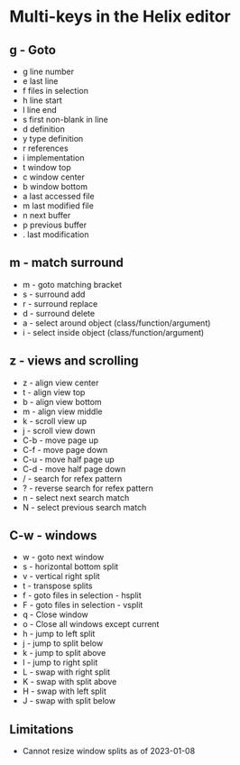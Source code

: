# Multi-keys in the Helix editor

## g - Goto

* g line number
* e last line
* f files in selection
* h line start
* l line end
* s first non-blank in line
* d definition
* y type definition
* r references
* i implementation
* t window top
* c window center
* b window bottom
* a last accessed file
* m last modified file
* n next buffer
* p previous buffer
* . last modification

## m - match surround

* m - goto matching bracket
* s - surround add
* r - surround replace
* d - surround delete
* a - select around object (class/function/argument)
* i - select inside object (class/function/argument)

## z - views and scrolling

* z - align view center
* t - align view top
* b - align view bottom
* m - align view middle
* k - scroll view up
* j - scroll view down
* C-b - move page up
* C-f - move page down
* C-u - move half page up
* C-d - move half page down
* / - search for refex pattern
* ? - reverse search for refex pattern
* n - select next search match
* N - select previous search match

## C-w - windows

* w - goto next window
* s - horizontal bottom split
* v - vertical right split
* t - transpose splits
* f - goto files in selection - hsplit
* F - goto files in selection - vsplit
* q - Close window
* o - Close all windows except current
* h - jump to left split
* j - jump to split below
* k - jump to split above
* l - jump to right split
* L - swap with right split
* K - swap with split above
* H - swap with left split
* J - swap with split below

## Limitations

* Cannot resize window splits as of 2023-01-08
